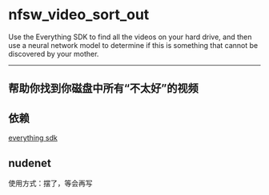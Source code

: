 # nfsw_video_sort_out
Use the Everything SDK to find all the videos on your hard drive, and then use a neural network model to determine if this is something that cannot be discovered by your mother.

---
帮助你找到你磁盘中所有“不太好”的视频
---
## 依赖

[everything sdk](https://www.voidtools.com/Everything-SDK.zip
)

nudenet
---
使用方式：摆了，等会再写